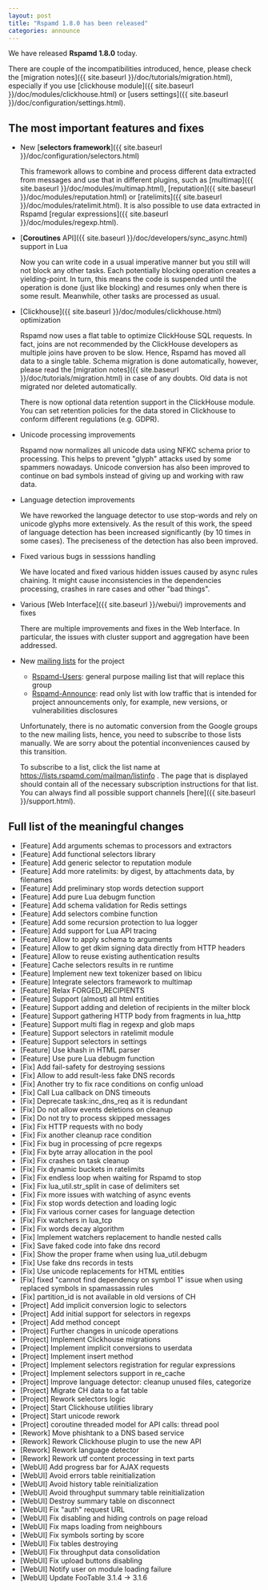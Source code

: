 ```yaml
---
layout: post
title: "Rspamd 1.8.0 has been released"
categories: announce
---
```


We have released **Rspamd 1.8.0** today.

There are couple of the incompatibilities introduced, hence, please check the [migration notes]({{ site.baseurl }}/doc/tutorials/migration.html), especially if you use [clickhouse module]({{ site.baseurl }}/doc/modules/clickhouse.html) or [users settings]({{ site.baseurl }}/doc/configuration/settings.html).

## The most important features and fixes

* New [**selectors framework**]({{ site.baseurl }}/doc/configuration/selectors.html)

    This framework allows to combine and process different data extracted from messages and use that in different plugins, such as [multimap]({{ site.baseurl }}/doc/modules/multimap.html), [reputation]({{ site.baseurl }}/doc/modules/reputation.html) or [ratelimits]({{ site.baseurl }}/doc/modules/ratelimit.html). It is also possible to use data extracted in Rspamd [regular expressions]({{ site.baseurl }}/doc/modules/regexp.html).

* [**Coroutines** API]({{ site.baseurl }}/doc/developers/sync_async.html) support in Lua

    Now you can write code in a usual imperative manner but you still will not block any other tasks. Each potentially blocking operation creates a yielding-point. In turn, this means the code is suspended until the operation is done (just like blocking) and resumes only when there is some result. Meanwhile, other tasks are processed as usual.

* [Clickhouse]({{ site.baseurl }}/doc/modules/clickhouse.html) optimization

    Rspamd now uses a flat table to optimize ClickHouse SQL requests. In fact, joins are not recommended by the ClickHouse developers as multiple joins have proven to be slow. Hence, Rspamd has moved all data to a single table. Schema migration is done automatically, however, please read the [migration notes]({{ site.baseurl }}/doc/tutorials/migration.html) in case of any doubts. Old data is not migrated nor deleted automatically.

    There is now optional data retention support in the ClickHouse module. You can set retention policies for the data stored in Clickhouse to conform different regulations (e.g. GDPR).

* Unicode processing improvements

    Rspamd now normalizes all unicode data using NFKC schema prior to processing. This helps to prevent "glyph" attacks used by some spammers nowadays. Unicode conversion has also been improved to continue on bad symbols instead of giving up and working with raw data.

* Language detection improvements

    We have reworked the language detector to use stop-words and rely on unicode glyphs more extensively. As the result of this work, the speed of language detection has been increased significantly (by 10 times in some cases). The preciseness of the detection has also been improved.

* Fixed various bugs in sesssions handling

    We have located and fixed various hidden issues caused by async rules chaining. It might cause inconsistencies in the dependencies processing, crashes in rare cases and other "bad things".

* Various [Web Interface]({{ site.baseurl }}/webui/) improvements and fixes

    There are multiple improvements and fixes in the Web Interface. In particular, the issues with cluster support and aggregation have been addressed. 

* New [mailing lists](https://lists.rspamd.com) for the project
    - [Rspamd-Users](https://lists.rspamd.com/mailman/listinfo/users): general purpose mailing list that will replace this group
    - [Rspamd-Announce](https://lists.rspamd.com/mailman/listinfo/announce): read only list with low traffic that is intended for project announcements only, for example, new versions, or vulnerabilities disclosures

    Unfortunately, there is no automatic conversion from the Google groups to the new mailing lists, hence, you need to subscribe to those lists manually. We are sorry about the potential inconveniences caused by this transition.

    To subscribe to a list, click the list name at https://lists.rspamd.com/mailman/listinfo . The page that is displayed should contain all of the necessary subscription instructions for that list. You can always find all possible support channels [here]({{ site.baseurl }}/support.html).

## Full list of the meaningful changes

* [Feature] Add arguments schemas to processors and extractors
* [Feature] Add functional selectors library
* [Feature] Add generic selector to reputation module
* [Feature] Add more ratelimits: by digest, by attachments data, by filenames
* [Feature] Add preliminary stop words detection support
* [Feature] Add pure Lua debugm function
* [Feature] Add schema validation for Redis settings
* [Feature] Add selectors combine function
* [Feature] Add some recursion protection to lua logger
* [Feature] Add support for Lua API tracing
* [Feature] Allow to apply schema to arguments
* [Feature] Allow to get dkim signing data directly from HTTP headers
* [Feature] Allow to reuse existing authentication results
* [Feature] Cache selectors results in re runtime
* [Feature] Implement new text tokenizer based on libicu
* [Feature] Integrate selectors framework to multimap
* [Feature] Relax FORGED_RECIPIENTS
* [Feature] Support (almost) all html entities
* [Feature] Support adding and deletion of recipients in the milter block
* [Feature] Support gathering HTTP body from fragments in lua_http
* [Feature] Support multi flag in regexp and glob maps
* [Feature] Support selectors in ratelimit module
* [Feature] Support selectors in settings
* [Feature] Use khash in HTML parser
* [Feature] Use pure Lua debugm function
* [Fix] Add fail-safety for destroying sessions
* [Fix] Allow to add result-less fake DNS records
* [Fix] Another try to fix race conditions on config unload
* [Fix] Call Lua callback on DNS timeouts
* [Fix] Deprecate task:inc_dns_req as it is redundant
* [Fix] Do not allow events deletions on cleanup
* [Fix] Do not try to process skipped messages
* [Fix] Fix HTTP requests with no body
* [Fix] Fix another cleanup race condition
* [Fix] Fix bug in processing of pcre regexps
* [Fix] Fix byte array allocation in the pool
* [Fix] Fix crashes on task cleanup
* [Fix] Fix dynamic buckets in ratelimits
* [Fix] Fix endless loop when waiting for Rspamd to stop
* [Fix] Fix lua_util.str_split in case of delimiters set
* [Fix] Fix more issues with watching of async events
* [Fix] Fix stop words detection and loading logic
* [Fix] Fix various corner cases for language detection
* [Fix] Fix watchers in lua_tcp
* [Fix] Fix words decay algorithm
* [Fix] Implement watchers replacement to handle nested calls
* [Fix] Save faked code into fake dns record
* [Fix] Show the proper frame when using lua_util.debugm
* [Fix] Use fake dns records in tests
* [Fix] Use unicode replacements for HTML entities
* [Fix] fixed "cannot find dependency on symbol 1" issue when using replaced symbols in spamassassin rules
* [Fix] partition_id is not available in old versions of CH
* [Project] Add implicit conversion logic to selectors
* [Project] Add initial support for selectors in regexps
* [Project] Add method concept
* [Project] Further changes in unicode operations
* [Project] Implement Clickhouse migrations
* [Project] Implement implicit conversions to userdata
* [Project] Implement insert method
* [Project] Implement selectors registration for regular expressions
* [Project] Implement selectors support in re_cache
* [Project] Improve language detector: cleanup unused files, categorize
* [Project] Migrate CH data to a fat table
* [Project] Rework selectors logic
* [Project] Start Clickhouse utilities library
* [Project] Start unicode rework
* [Project] coroutine threaded model for API calls: thread pool
* [Rework] Move phishtank to a DNS based service
* [Rework] Rework Clickhouse plugin to use the new API
* [Rework] Rework language detector
* [Rework] Rework utf content processing in text parts
* [WebUI] Add progress bar for AJAX requests
* [WebUI] Avoid errors table reinitialization
* [WebUI] Avoid history table reinitialization
* [WebUI] Avoid throughput summary table reinitialization
* [WebUI] Destroy summary table on disconnect
* [WebUI] Fix "auth" request URL
* [WebUI] Fix disabling and hiding controls on page reload
* [WebUI] Fix maps loading from neighbours
* [WebUI] Fix symbols sorting by score
* [WebUI] Fix tables destroying
* [WebUI] Fix throughput data consolidation
* [WebUI] Fix upload buttons disabling
* [WebUI] Notify user on module loading failure
* [WebUI] Update FooTable 3.1.4 -> 3.1.6
